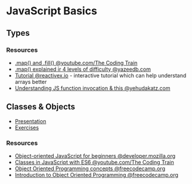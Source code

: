 # JavaScript Basics

## Types

### Resources

 - [.map() and .fill() @youtube.com/The Coding Train](https://www.youtube.com/watch?v=EnYlhbpzhU4)
 - [.map() explained ir 4 levels of difficulty @yazeedb.com](https://yazeedb.com/posts/array-map-explained-in-4-levels-of-difficulty) 
 - [Tutorial @reactivex.io](http://reactivex.io/learnrx/) - interactive tutorial which can help understand arrays better
 - [Understanding JS function invocation & this @yehudakatz.com](https://yehudakatz.com/2011/08/11/understanding-javascript-function-invocation-and-this)

## Classes & Objects

 - [Presentation](https://gitpitch.com/codelex_io/frontend-course/master?grs=bitbucket#/13)
 - [Exercises](./exercises)

### Resources

 - [Object-oriented JavaScript for beginners
 @developer.mozilla.org](https://developer.mozilla.org/en-US/docs/Learn/JavaScript/Objects/Object-oriented_JS)
 - [Classes in JavaScript with ES6 @youtube.com/The Coding Train](https://www.youtube.com/watch?v=T-HGdc8L-7w)
 - [Object Oriented Programming concepts @freecodecamp.org](https://www.freecodecamp.org/news/object-oriented-programming-concepts-21bb035f7260/)
 - [Introduction to Object Oriented Programming @freecodecamp.org](https://www.freecodecamp.org/news/an-introduction-to-object-oriented-programming-in-javascript-8900124e316a/)
